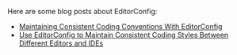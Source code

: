 Here are some blog posts about EditorConfig:

- [Maintaining Consistent Coding Conventions With EditorConfig](http://treyhunner.com/2012/02/editorconfig/)
- [Use EditorConfig to Maintain Consistent Coding Styles Between Different Editors and IDEs](http://dev.hong.me/blog/2012/03/14/use-editorconfig-to-maintain-consistent-coding-styles-between-different-editors-and-ides/)
